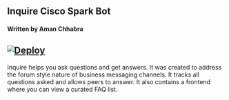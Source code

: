 ## Inquire Cisco Spark Bot
#### Written by Aman Chhabra
[![Deploy](https://www.herokucdn.com/deploy/button.svg)](https://heroku.com/deploy?template=https://github.com/achhabra2/inquire)
---

Inquire helps you ask questions and get answers. It was created to address the forum style nature of business messaging channels. It tracks all questions asked and allows peers to answer. It also contains a frontend where you can view a curated FAQ list. 
